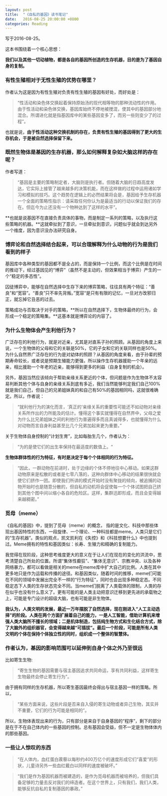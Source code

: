 ```yaml
---
layout: post
title:  "《自私的基因》读书笔记"
date:   2016-08-25 20:00:00 +0800
categories: Reading
---
```


写于2016-08-25。

这本书围绕着一个核心思想：

**我们以及其他一切动植物，都是各自的基因所创造的生存机器，目的是为了基因自身的复制。**

### 有性生殖相对于无性生殖的优势在哪里？

作者认为这是因为有性生殖对负责有性生殖的基因有好处，而好处是：

> “性活动和染色体交换起着保持原始汤的现代相等物的那种流动性的作用。由于性活动和染色体交换，基因库始终不停地被搅混，使其中的基因部分地混合。所谓进化就是指基因库中的某些基因变多了，而另一些则变少了的过程”。

也就是说，**由于性活动这种交换机制的存在，负责有性生殖的基因得到了更大的生存机会，于是被自然选择保留下来。**

### 既然生物体是基因的生存机器，那么如何解释复杂如大脑这样的存在呢？

作者写道：

> “基因是主要的策略制定者，大脑则是执行者。但随着大脑的日趋高度发达，它实际上接管了越来越多的决策机能，而在这样做的过程中运用诸如学习和模拟的技巧。这个趋势在逻辑上的必然结果将会是，基因给予生存机器一个全面的策略性指示：请采取任何你认为是最适当的行动以保证我们的存在。但迄今为止还没有一个物种达到了这样的水平”。

**也就是说基因不在直接负责具体的事物，而是制定一系列的策略，以及执行这些策略的机器。**这就牵扯到了意识，一旦牵扯到意识，问题似乎就会到达另外一个维度，因为意识没办法研究自身。

### 博弈论和自然选择结合起来，可以合理解释为什么动物的行为是我们看到的样子

基因库中各种类型的基因都不是全占的，而是保持一个比例，而这个比例是在时间的推动下，经过基因见的“博弈”（虽然不是主动的，但效果相当于博弈）产生的一个“稳定的多态性”。

囚徒博弈中，能够在自然选择中生存下来的博弈策略，往往具有两个特征：“善良”和“宽容”。“善良”只不率先背叛。”宽容“是只有有限的记忆，一旦对方改邪归正，就忘掉它丑恶的过去。

策略成功与否取决于对手的策略，**所以在自然选择下，生物体最终的行为，会形成一个稳定的策略集。**这基本就是博弈论的内容了。

### 为什么生物体会产生利他行为？

广泛存在的利他行为，就是对近亲，尤其是对直系子孙的照顾。从基因的角度上来说，一个生物体的父母和它的关联是50%，它的子女和它的关联同样也是50%。为什么自然界广泛存在的行为是对幼体的照顾？从基因的角度来看，由于孙辈的预期寿命较长，或者说是预期生殖能力更强，所以操作生存机器援助一个年亲的远亲，相比援助一个年老的近亲，能够得到更多的利益（自身复制的机会）。

另外，基因当然应该倾向于帮助亲缘关系更近的个体，但问题是作为生物体不太容易判断其他个体与自身的亲缘关系到底有多近，我们当然能够判定我们自己100%就是我们自己，但自己的兄弟姐妹真的和自己有50%的基因相同吗，这就很难确定。所以，作者说：

> “就利他行为的演化而言，‘真正的’亲缘关系的重要性可能还不如动物对亲缘关系所作出的力所能及的估计。懂得这个事实就懂得在自然界中，父母之爱为什么比兄弟姐妹之间的利他行为普遍得多而且真诚得多，也就懂得为什么对动物而言自身利益甚至比几个兄弟加起来更为重要。”

关于生物体自身控制的“计划生育”，比如每胎生几个，作者认为：

> “为的是使它们的出生率保持在最适度的数值上。“

**生物体群体性的行为特征，有时是决定于每个个体相同的行为特征。**

> “因此，一群动物在前进时，处于边缘的个体不停地往中心移动。如果这群动物原来是松散的或者是七零八落的，这种向群体中心移动的结果很快就会使它们挤作一团。即使我们所讲的模式开始时没有聚拢的倾向，被追捕的动物开始时也是随意分散的，但自私的动机将会促使每一个个体试图把自己挤到其他个图中间以缩小各自的危险区。这样，集群迅即形成，而且会变得越来越稠密。”

### 觅母（meme）

《自私的基因》中，提到了觅母（meme）的概念， 指的是文化、科技中那些体现出基因特性的东西，一段旋律、一个理论、一种科技都是meme。人类只是它们的“生存机器”。类似的观点，凯文凯利在《失控》和《科技想要什么》中也提到过。Meme拥有的特性和基因类似：长寿、生殖力和精确的复制能力。

我觉得在现阶段，这种思考维度更大的意义在于让人们在现在的变化的洪流中，思考清楚自己所处的位置。所谓“集体性癫狂”、“集体无意识”、宗教冲突、以及各种网络暴力，都可以看做是相关的meme在meme库中扩大自己的比例。人类在其中更多地只是作为运载和传播的途径。和基因类似，随着时间的推移，meme们可能在不同的领域中发展出完全不一样的“行为特征”，同时也会出现多种稳定态。不同稳定态下人类的生存状态完全不同。当meme们脱离了人类载体的限制，人类的存在似乎也没有什么意义了。更有可能的是人类主动把意识迁移到更先进的承载物之上，可能是专门设计的超级大脑，也有可能是非生物体。

**我认为，人类文明的发展，最近一万年摆脱了自然选择，现在刚进入“人工主动选择”的阶段。人类在两个方面扩展着自己的能力，一是人工智能，借助计算机来增强人类大脑所不擅长的领域；二是机体制造，包括纯生物方式和生化结合方式，除了大脑外的组织器官，会变得越来越“可插拔”。最后一个阶段，可能是所有人类文明的个体在保持个体独立性的同时，组织成一个整体的智慧体。**

### 作者认为，基因的影响范围可以延伸到自身个体之外乃至很远

比如寄生生物:

> “寄生生物的基因需要与宿主基因追求共同命运，享有共同利益，这样寄生生物最终会停止寄生行为”。

由于拥有同样的生存机器，所以寄生基因最终会得出与宿主基因一样的策略。所以，

> “某些方面来说，这些片段是否来自入侵的寄生动物或者异己生物，其实并不重要，它们的行为可能是相同的”。

所以，生物体表现出来的行为，只有部分是来自于自身基因的“程序”，剩下的部分是在于不在自己体内的一些基因的控制。总有基因会受益，但不一定是生物体体内的那些基因。

### 一些让人惊叹的东西

> “在人体内，血红蛋白蒺藜以每秒约400万亿个的速度形成它们“喜爱”的形状，儿童诗另外一些血红戴白以同样的速度被破坏。”

> “我们是作为基因机器而被建造的，是作为觅母机器而被培养的，但我们具备足够的力量去反对我们的缔造者。在这个世界上，只有我们，我们人类，能够反抗自私的复制基因的暴政。”
